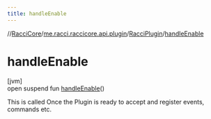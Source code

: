 ```yaml
---
title: handleEnable
---
```

//[RacciCore](../../../index.html)/[me.racci.raccicore.api.plugin](../index.html)/[RacciPlugin](index.html)/[handleEnable](handle-enable.html)



# handleEnable



[jvm]\
open suspend fun [handleEnable](handle-enable.html)()



This is called Once the Plugin is ready to accept and register events, commands etc.




